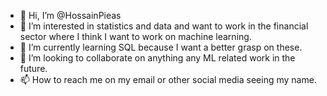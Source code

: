 - 👋 Hi, I’m @HossainPieas
- 👀 I’m interested in statistics and data and want to work in the financial sector where I think I want to work on machine learning.
- 🌱 I’m currently learning SQL because I want a better grasp on these.
- 💞️ I’m looking to collaborate on anything any ML related work in the future.
- 📫 How to reach me on my email or other social media seeing my name.

<!---
HossainPieas/HossainPieas is a ✨ special ✨ repository because its `README.md` (this file) appears on your GitHub profile.
You can click the Preview link to take a look at your changes.
--->
